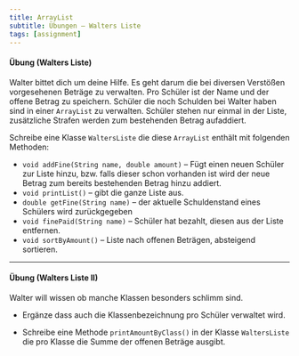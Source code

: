 ```yaml
---
title: ArrayList
subtitle: Übungen – Walters Liste
tags: [assignment]
---
```


#### Übung (Walters Liste)

Walter bittet dich um deine Hilfe. Es geht darum die bei diversen Verstößen vorgesehenen Beträge zu verwalten. Pro Schüler ist der Name und der offene Betrag zu speichern. Schüler die noch Schulden bei Walter haben sind in einer `ArrayList` zu verwalten. Schüler stehen nur einmal in der Liste, zusätzliche Strafen werden zum bestehenden Betrag aufaddiert.


Schreibe eine Klasse `WaltersListe` die diese `ArrayList` enthält mit folgenden Methoden:

- `void addFine(String name, double amount)` – Fügt einen neuen Schüler zur Liste hinzu, bzw. falls dieser schon vorhanden ist wird der neue Betrag zum bereits bestehenden Betrag hinzu addiert.
- `void printList()` – gibt die ganze Liste aus.
- `double getFine(String name)` – der aktuelle Schuldenstand eines Schülers wird zurückgegeben
- `void finePaid(String name)` – Schüler hat bezahlt, diesen aus der Liste entfernen.
- `void sortByAmount()` – Liste nach offenen Beträgen, absteigend sortieren.




---

#### Übung (Walters Liste II)

Walter will wissen ob manche Klassen besonders schlimm sind. 

- Ergänze dass auch die Klassenbezeichnung pro Schüler verwaltet wird.

- Schreibe eine Methode `printAmountByClass()` in der Klasse `WaltersListe` die pro Klasse die Summe der offenen Beträge ausgibt.

